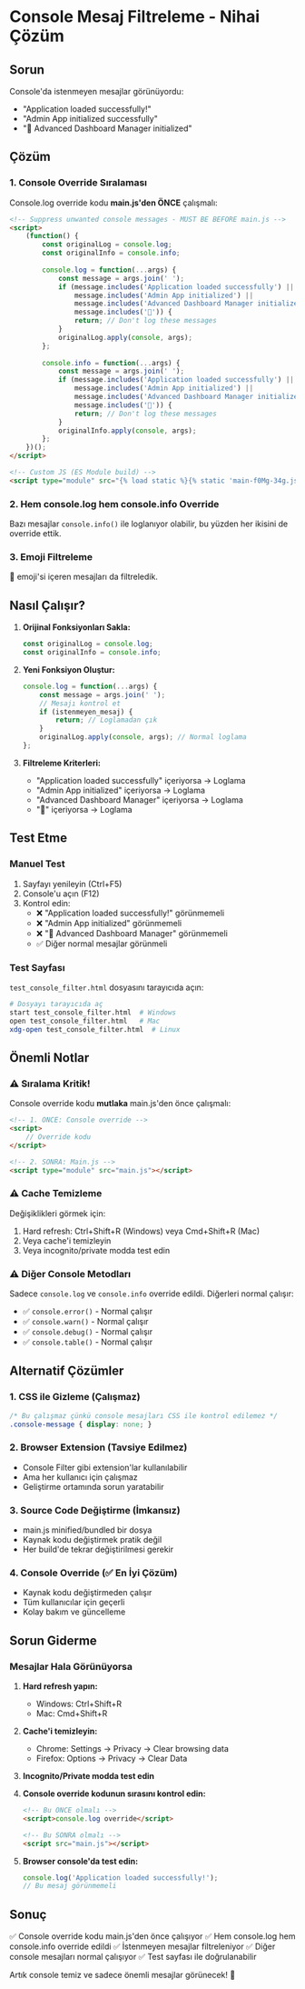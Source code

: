 # Console Mesaj Filtreleme - Nihai Çözüm

## Sorun
Console'da istenmeyen mesajlar görünüyordu:
- "Application loaded successfully!"
- "Admin App initialized successfully"
- "🚀 Advanced Dashboard Manager initialized"

## Çözüm

### 1. Console Override Sıralaması
Console.log override kodu **main.js'den ÖNCE** çalışmalı:

```html
<!-- Suppress unwanted console messages - MUST BE BEFORE main.js -->
<script>
    (function() {
        const originalLog = console.log;
        const originalInfo = console.info;
        
        console.log = function(...args) {
            const message = args.join(' ');
            if (message.includes('Application loaded successfully') || 
                message.includes('Admin App initialized') ||
                message.includes('Advanced Dashboard Manager initialized') ||
                message.includes('🚀')) {
                return; // Don't log these messages
            }
            originalLog.apply(console, args);
        };
        
        console.info = function(...args) {
            const message = args.join(' ');
            if (message.includes('Application loaded successfully') || 
                message.includes('Admin App initialized') ||
                message.includes('Advanced Dashboard Manager initialized') ||
                message.includes('🚀')) {
                return; // Don't log these messages
            }
            originalInfo.apply(console, args);
        };
    })();
</script>

<!-- Custom JS (ES Module build) -->
<script type="module" src="{% load static %}{% static 'main-f0Mg-34g.js' %}"></script>
```

### 2. Hem console.log hem console.info Override
Bazı mesajlar `console.info()` ile loglanıyor olabilir, bu yüzden her ikisini de override ettik.

### 3. Emoji Filtreleme
🚀 emoji'si içeren mesajları da filtreledik.

## Nasıl Çalışır?

1. **Orijinal Fonksiyonları Sakla:**
   ```javascript
   const originalLog = console.log;
   const originalInfo = console.info;
   ```

2. **Yeni Fonksiyon Oluştur:**
   ```javascript
   console.log = function(...args) {
       const message = args.join(' ');
       // Mesajı kontrol et
       if (istenmeyen_mesaj) {
           return; // Loglamadan çık
       }
       originalLog.apply(console, args); // Normal loglama
   };
   ```

3. **Filtreleme Kriterleri:**
   - "Application loaded successfully" içeriyorsa → Loglama
   - "Admin App initialized" içeriyorsa → Loglama
   - "Advanced Dashboard Manager" içeriyorsa → Loglama
   - "🚀" içeriyorsa → Loglama

## Test Etme

### Manuel Test
1. Sayfayı yenileyin (Ctrl+F5)
2. Console'u açın (F12)
3. Kontrol edin:
   - ❌ "Application loaded successfully!" görünmemeli
   - ❌ "Admin App initialized" görünmemeli
   - ❌ "🚀 Advanced Dashboard Manager" görünmemeli
   - ✅ Diğer normal mesajlar görünmeli

### Test Sayfası
`test_console_filter.html` dosyasını tarayıcıda açın:
```bash
# Dosyayı tarayıcıda aç
start test_console_filter.html  # Windows
open test_console_filter.html   # Mac
xdg-open test_console_filter.html  # Linux
```

## Önemli Notlar

### ⚠️ Sıralama Kritik!
Console override kodu **mutlaka** main.js'den önce çalışmalı:
```html
<!-- 1. ÖNCE: Console override -->
<script>
    // Override kodu
</script>

<!-- 2. SONRA: Main.js -->
<script type="module" src="main.js"></script>
```

### ⚠️ Cache Temizleme
Değişiklikleri görmek için:
1. Hard refresh: Ctrl+Shift+R (Windows) veya Cmd+Shift+R (Mac)
2. Veya cache'i temizleyin
3. Veya incognito/private modda test edin

### ⚠️ Diğer Console Metodları
Sadece `console.log` ve `console.info` override edildi. Diğerleri normal çalışır:
- ✅ `console.error()` - Normal çalışır
- ✅ `console.warn()` - Normal çalışır
- ✅ `console.debug()` - Normal çalışır
- ✅ `console.table()` - Normal çalışır

## Alternatif Çözümler

### 1. CSS ile Gizleme (Çalışmaz)
```css
/* Bu çalışmaz çünkü console mesajları CSS ile kontrol edilemez */
.console-message { display: none; }
```

### 2. Browser Extension (Tavsiye Edilmez)
- Console Filter gibi extension'lar kullanılabilir
- Ama her kullanıcı için çalışmaz
- Geliştirme ortamında sorun yaratabilir

### 3. Source Code Değiştirme (İmkansız)
- main.js minified/bundled bir dosya
- Kaynak kodu değiştirmek pratik değil
- Her build'de tekrar değiştirilmesi gerekir

### 4. Console Override (✅ En İyi Çözüm)
- Kaynak kodu değiştirmeden çalışır
- Tüm kullanıcılar için geçerli
- Kolay bakım ve güncelleme

## Sorun Giderme

### Mesajlar Hala Görünüyorsa

1. **Hard refresh yapın:**
   - Windows: Ctrl+Shift+R
   - Mac: Cmd+Shift+R

2. **Cache'i temizleyin:**
   - Chrome: Settings → Privacy → Clear browsing data
   - Firefox: Options → Privacy → Clear Data

3. **Incognito/Private modda test edin**

4. **Console override kodunun sırasını kontrol edin:**
   ```html
   <!-- Bu ÖNCE olmalı -->
   <script>console.log override</script>
   
   <!-- Bu SONRA olmalı -->
   <script src="main.js"></script>
   ```

5. **Browser console'da test edin:**
   ```javascript
   console.log('Application loaded successfully!');
   // Bu mesaj görünmemeli
   ```

## Sonuç

✅ Console override kodu main.js'den önce çalışıyor
✅ Hem console.log hem console.info override edildi
✅ İstenmeyen mesajlar filtreleniyor
✅ Diğer console mesajları normal çalışıyor
✅ Test sayfası ile doğrulanabilir

Artık console temiz ve sadece önemli mesajlar görünecek! 🎉
